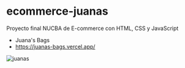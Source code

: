 # ecommerce-juanas

Proyecto final NUCBA de E-commerce con HTML, CSS y JavaScript  
- Juana's Bags
- https://juanas-bags.vercel.app/

![juanas](https://user-images.githubusercontent.com/99261724/167211804-05a30a1e-5e7b-4df8-907f-a3e7e5edf391.png)

